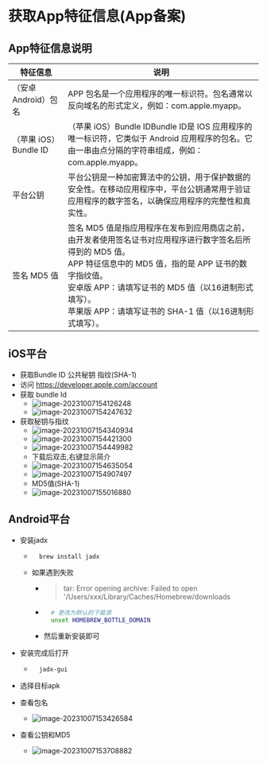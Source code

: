 # 获取App特征信息(App备案)

## App特征信息说明

| 特征信息              | 说明                                                         |
| --------------------- | ------------------------------------------------------------ |
| （安卓 Android）包名  | APP 包名是一个应用程序的唯一标识符。包名通常以反向域名的形式定义，例如：com.apple.myapp。 |
| （苹果 iOS）Bundle ID | （苹果 iOS）Bundle IDBundle ID是 IOS 应用程序的唯一标识符，它类似于 Android 应用程序的包名。它由一串由点分隔的字符串组成，例如：com.apple.myapp。 |
| 平台公钥              | 平台公钥是一种加密算法中的公钥，用于保护数据的安全性。在移动应用程序中，平台公钥通常用于验证应用程序的数字签名，以确保应用程序的完整性和真实性。 |
| 签名 MD5 值           | 签名 MD5 值是指应用程序在发布到应用商店之前，由开发者使用签名证书对应用程序进行数字签名后所得到的 MD5 值。<br />APP 特征信息中的 MD5 值，指的是 APP 证书的数字指纹值。<br />安卓版 APP：请填写证书的 MD5 值（以16进制形式填写）。<br />苹果版 APP：请填写证书的 SHA-1 值（以16进制形式填写）。 |



## iOS平台

- 获取Bundle ID 公共秘钥 指纹(SHA-1)
- 访问 https://developer.apple.com/account
- 获取 bundle Id
    - ![image-20231007154126248](assets/image-20231007154126248.png)
    - ![image-20231007154247632](assets/image-20231007154247632.png)
- 获取秘钥与指纹
    - ![image-20231007154340934](assets/image-20231007154340934.png)
    - ![image-20231007154421300](assets/image-20231007154421300.png)
    - ![image-20231007154449982](assets/image-20231007154449982.png)
    - 下载后双击,右键显示简介
    - ![image-20231007154635054](assets/image-20231007154635054.png)
    - ![image-20231007154907497](assets/image-20231007154907497.png)
    - MD5值(SHA-1)
    - ![image-20231007155016880](assets/image-20231007155016880.png)



## Android平台

- 安装jadx

    - ```shell
        brew install jadx
        ```

    - 如果遇到失败

        - > tar: Error opening archive: Failed to open '/Users/xxx/Library/Caches/Homebrew/downloads

        - ```sh
            # 更改为默认的下载源
            unset HOMEBREW_BOTTLE_DOMAIN
            ```

        - 然后重新安装即可

- 安装完成后打开

    - ```sh
        jadx-gui
        ```

- 选择目标apk

- 查看包名

    - ![image-20231007153426584](assets/image-20231007153426584.png)

- 查看公钥和MD5

    - ![image-20231007153708882](assets/image-20231007153708882.png)

